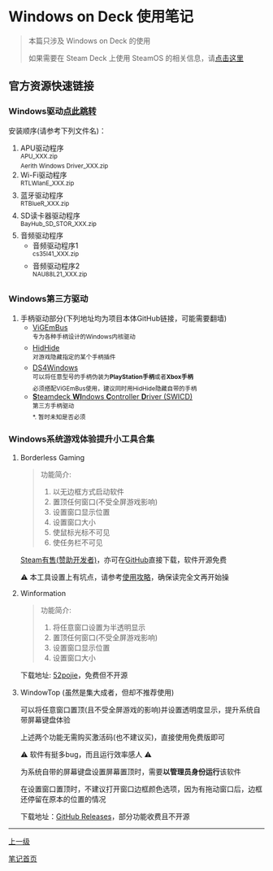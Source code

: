 # Windows on Deck 使用笔记

> 本篇只涉及 Windows on Deck 的使用
>
> 如果需要在 Steam Deck 上使用 SteamOS 的相关信息，请[点击这里](./steamOSNotes.md)

## 官方资源快速链接

### Windows驱动[点此跳转](https://help.steampowered.com/zh-cn/faqs/view/6121-ECCD-D643-BAA8)

安装顺序(请参考下列文件名)：

1. APU驱动程序<br><sup>APU_XXX.zip<br>Aerith Windows Driver_XXX.zip</sup>
2. Wi-Fi驱动程序<br><sup>RTLWlanE_XXX.zip</sup>
4. 蓝牙驱动程序<br><sup>RTBlueR_XXX.zip</sup>
5. SD读卡器驱动程序<br><sup>BayHub_SD_STOR_XXX.zip</sup>
6. 音频驱动程序
   + 音频驱动程序1<br><sup>cs35l41_XXX.zip</sup>
   + 音频驱动程序2<br><sup>NAU88L21_XXX.zip</sup>

### Windows第三方驱动

1. 手柄驱动部分(下列地址均为项目本体GitHub链接，可能需要翻墙)
   + [ViGEmBus](https://github.com/ViGEm/ViGEmBus)<br><sup>专为各种手柄设计的Windows内核驱动</sup>
   + [HidHide](https://github.com/ViGEm/HidHide)<br><sup>对游戏隐藏指定的某个手柄插件</sup>
   + [DS4Windows](https://github.com/Ryochan7/DS4Windows)<br><sup>可以将任意型号的手柄伪装为**PlayStation手柄**或者**Xbox手柄**<br>必须搭配ViGEmBus使用，建议同时用HidHide隐藏自带的手柄</sup>
   + [**S**teamdeck **WI**ndows **C**ontroller **D**river (SWICD)](https://github.com/mKenfenheuer/steam-deck-windows-usermode-driver)<br><sup>第三方手柄驱动<br>\*. 暂时未知是否必须</sup>

### Windows系统游戏体验提升小工具合集

1. Borderless Gaming

   > 功能简介:
   >
   > 1. 以无边框方式启动软件
   > 2. 置顶任何窗口(不受全屏游戏影响)
   > 3. 设置窗口显示位置
   > 4. 设置窗口大小
   > 5. 使鼠标光标不可见
   > 6. 使任务栏不可见

   [Steam有售(赞助开发者)](http://store.steampowered.com/app/388080)，亦可在[GitHub](https://github.com/Codeusa/Borderless-Gaming)直接下载，软件开源免费

   ⚠ 本工具设置上有坑点，请参考[使用攻略](./borderlessGamingUsage.md)，确保读完全文再开始操

3. Winformation

   > 功能简介:
   >
   > 1. 将任意窗口设置为半透明显示
   > 2. 置顶任何窗口(不受全屏游戏影响)
   > 3. 设置窗口显示位置
   > 4. 设置窗口大小

   下载地址: [52pojie](https://www.52pojie.cn/thread-1416482-1-1.html)，免费但不开源

2. WindowTop (虽然是集大成者，但却不推荐使用)

   可以将任意窗口置顶(且不受全屏游戏的影响)并设置透明度显示，提升系统自带屏幕键盘体验

   上述两个功能无需购买激活码(也不建议买)，直接使用免费版即可

   ⚠ 软件有挺多bug，而且运行效率感人 ⚠

   为系统自带的屏幕键盘设置屏幕置顶时，需要**以管理员身份运行**该软件

   在设置窗口置顶时，不建议打开窗口边框颜色选项，因为有拖动窗口后，边框还停留在原本的位置的情况

   下载地址：[GitHub Releases](https://windowtop.info/)，部分功能收费且不开源

---

[上一级](../README.md)

[笔记首页](../../README.md)
